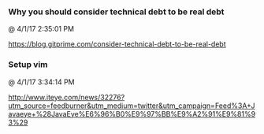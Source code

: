 ﻿

### Why you should consider technical debt to be real debt
@ 4/1/17 2:35:01 PM

https://blog.gitprime.com/consider-technical-debt-to-be-real-debt



### Setup vim
@ 4/1/17 3:34:14 PM

http://www.iteye.com/news/32276?utm_source=feedburner&utm_medium=twitter&utm_campaign=Feed%3A+Javaeye+%28JavaEye%E6%96%B0%E9%97%BB%E9%A2%91%E9%81%93%29

